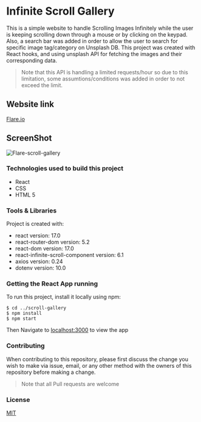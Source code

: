 # Infinite Scroll Gallery 

This is a simple website to handle Scrolling Images Infinitely while the user is keeping scrolling down through a mouse or by clicking on the keypad. Also, a search bar was added in order to allow the user to search for specific image tag/category on Unsplash DB. This project was created with React hooks, and using unsplash API for fetching the images and their corresponding data.

>Note that this API is handling a limited requests/hour so due to this limitation, some assumtions/conditions was added in order to not exceed the limit.

## Website link 
[Flare.io](https://raniamhelmy.github.io/stacyskingblog/)

## ScreenShot

![Flare-scroll-gallery](https://user-images.githubusercontent.com/93358372/144039375-76a07b16-fd16-424a-bb84-c2f2fd867fc5.jpg)

### Technologies used to build this project

<ul>
  <li>React</li>
  <li>CSS</li>
  <li>HTML 5</li>
 </ul>
  
### Tools & Libraries  

Project is created with:

* react version: 17.0
* react-router-dom version: 5.2
* react-dom version: 17.0
* react-infinite-scroll-component version: 6.1
* axios version: 0.24
* dotenv version: 10.0

### Getting the React App running

To run this project, install it locally using npm:

```
$ cd ../scroll-gallery
$ npm install
$ npm start
```
Then Navigate to [localhost:3000](http://localhost:3000) to view the app
  

### Contributing

When contributing to this repository, please first discuss the change you wish to make via issue, email, or any other method with the owners of this repository before making a change.

>Note that all Pull requests are welcome

### License

[MIT](https://choosealicense.com/licenses/mit/)


